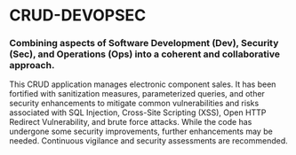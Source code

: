 # CRUD-DEVOPSEC
### Combining aspects of Software Development (Dev), Security (Sec), and Operations (Ops) into a coherent and collaborative approach.

This CRUD application manages electronic component sales. It has been fortified with sanitization measures, parameterized queries, and other security enhancements to mitigate common vulnerabilities and risks associated with SQL Injection, Cross-Site Scripting (XSS), Open HTTP Redirect Vulnerability, and brute force attacks.
While the code has undergone some security improvements, further enhancements may be needed. Continuous vigilance and security assessments are recommended.



